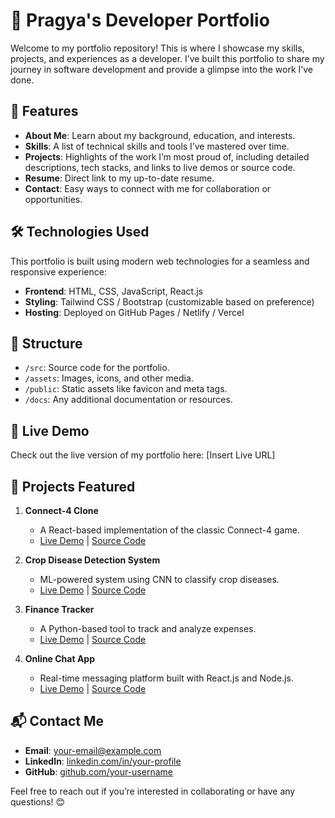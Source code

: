 # 🚀 Pragya's Developer Portfolio  

Welcome to my portfolio repository! This is where I showcase my skills, projects, and experiences as a developer. I’ve built this portfolio to share my journey in software development and provide a glimpse into the work I’ve done.  

## 🌟 Features  

- **About Me**: Learn about my background, education, and interests.  
- **Skills**: A list of technical skills and tools I’ve mastered over time.  
- **Projects**: Highlights of the work I’m most proud of, including detailed descriptions, tech stacks, and links to live demos or source code.  
- **Resume**: Direct link to my up-to-date resume.  
- **Contact**: Easy ways to connect with me for collaboration or opportunities.  

## 🛠️ Technologies Used  

This portfolio is built using modern web technologies for a seamless and responsive experience:  
- **Frontend**: HTML, CSS, JavaScript, React.js  
- **Styling**: Tailwind CSS / Bootstrap (customizable based on preference)  
- **Hosting**: Deployed on GitHub Pages / Netlify / Vercel  

## 📂 Structure  

- `/src`: Source code for the portfolio.  
- `/assets`: Images, icons, and other media.  
- `/public`: Static assets like favicon and meta tags.  
- `/docs`: Any additional documentation or resources.  

## 🔗 Live Demo  

Check out the live version of my portfolio here: [Insert Live URL]  

## 💼 Projects Featured  

1. **Connect-4 Clone**  
   - A React-based implementation of the classic Connect-4 game.  
   - [Live Demo](#) | [Source Code](#)  

2. **Crop Disease Detection System**  
   - ML-powered system using CNN to classify crop diseases.  
   - [Live Demo](#) | [Source Code](#)  

3. **Finance Tracker**  
   - A Python-based tool to track and analyze expenses.  
   - [Live Demo](#) | [Source Code](#)  

4. **Online Chat App**  
   - Real-time messaging platform built with React.js and Node.js.  
   - [Live Demo](#) | [Source Code](#)  

## 📬 Contact Me  

- **Email**: [your-email@example.com](mailto:your-email@example.com)  
- **LinkedIn**: [linkedin.com/in/your-profile](https://linkedin.com/in/your-profile)  
- **GitHub**: [github.com/your-username](https://github.com/your-username)  

Feel free to reach out if you’re interested in collaborating or have any questions! 😊  
